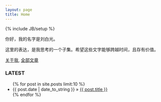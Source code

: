 ```yaml
---
layout: page
title: Home
---
```

{% include JB/setup %}

你好，我的名字是刘白光。

这里的表达，是我思考的一个子集。希望这些文字能够跨越时间，且存有价值。

[关于我](/about.html), [全部文章](/archives.html)

### LATEST

<ul class="posts">
  {% for post in site.posts limit:10 %}
  <li><span>{{ post.date | date_to_string }}</span> &raquo; <a href="{{ BASE_PATH }}{{ post.url }}">{{ post.title }}</a></li>
  {% endfor %}
</ul>